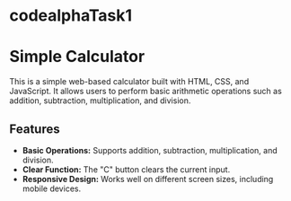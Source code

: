 # codealphaTask1
# Simple Calculator

This is a simple web-based calculator built with HTML, CSS, and JavaScript. It allows users to perform basic arithmetic operations such as addition, subtraction, multiplication, and division.

## Features

- **Basic Operations:** Supports addition, subtraction, multiplication, and division.
- **Clear Function:** The "C" button clears the current input.
- **Responsive Design:** Works well on different screen sizes, including mobile devices.
